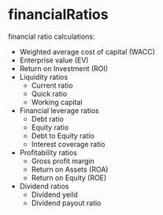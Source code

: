 # financialRatios

financial ratio calculations: 
- Weighted average cost of capital (WACC)
- Enterprise value (EV)
- Return on Investment (ROI)
- Liquidity ratios 
  - Current ratio
  - Quick ratio
  - Working capital 
- Financial leverage ratios
  - Debt ratio
  - Equity ratio
  - Debt to Equity ratio
  - Interest coverage ratio
- Profitability ratios
  - Gross profit margin 
  - Return on Assets (ROA)
  - Return on Equity (ROE)
- Dividend ratios
  - Dividend yeild 
  - Dividend payout ratio
